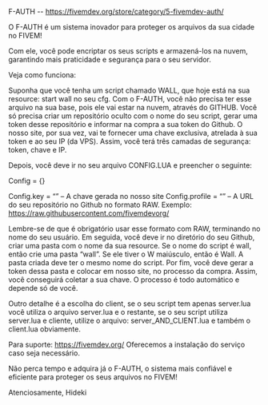 F-AUTH -- https://fivemdev.org/store/category/5-fivemdev-auth/

O F-AUTH é um sistema inovador para proteger os arquivos da sua cidade no FIVEM!

Com ele, você pode encriptar os seus scripts e armazená-los na nuvem, garantindo mais praticidade e segurança para o seu servidor.

Veja como funciona:

Suponha que você tenha um script chamado WALL, que hoje está na sua resource: start wall no seu cfg. Com o F-AUTH, você não precisa ter esse arquivo na sua base, pois ele vai estar na nuvem, através do GITHUB. Você só precisa criar um repositório oculto com o nome do seu script, gerar uma token desse repositório e informar na compra a sua token do Github. O nosso site, por sua vez, vai te fornecer uma chave exclusiva, atrelada à sua token e ao seu IP (da VPS). Assim, você terá três camadas de segurança: token, chave e IP.

Depois, você deve ir no seu arquivo CONFIG.LUA e preencher o seguinte:

Config = {}

Config.key = “” – A chave gerada no nosso site
Config.profile = “” – A URL do seu repositório no Github no formato RAW. Exemplo: https://raw.githubusercontent.com/fivemdevorg/

Lembre-se de que é obrigatório usar esse formato com RAW, terminando no nome do seu usuário. Em seguida, você deve ir no diretório do seu Github, criar uma pasta com o nome da sua resource. Se o nome do script é wall, então crie uma pasta “wall”. Se ele tiver o W maiúsculo, então é Wall. A pasta criada deve ter o mesmo nome do script. Por fim, você deve gerar a token dessa pasta e colocar em nosso site, no processo da compra. Assim, você conseguirá coletar a sua chave. O processo é todo automático e depende só de você.

Outro detalhe é a escolha do client, se o seu script tem apenas server.lua você utiliza o arquivo server.lua e o restante, se o seu script utiliza server.lua e cliente, utilize o arquivo: server_AND_CLIENT.lua e também o client.lua obviamente.

Para suporte: https://fivemdev.org/ Oferecemos a instalação do serviço caso seja necessário.

Não perca tempo e adquira já o F-AUTH, o sistema mais confiável e eficiente para proteger os seus arquivos no FIVEM!

Atenciosamente, Hideki
